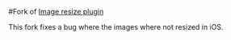 #Fork of [Image resize plugin](https://github.com/protonet/cordova-plugin-image-resizer)

This fork fixes a bug where the images where not resized in iOS.
